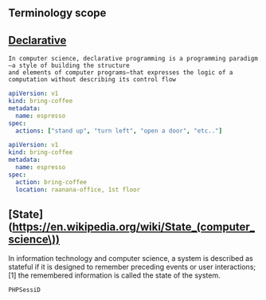 
## Terminology scope

##  [Declarative](https://en.wikipedia.org/wiki/Declarative_programming)
```
In computer science, declarative programming is a programming paradigm—a style of building the structure 
and elements of computer programs—that expresses the logic of a computation without describing its control flow
```

```yaml
apiVersion: v1
kind: bring-coffee
metadata:
  name: espresso
spec:
  actions: ["stand up", "turn left", "open a door", "etc.."]
```

```yaml
apiVersion: v1
kind: bring-coffee
metadata:
  name: espresso
spec:
  action: bring-coffee
  location: raanana-office, 1st floor
```
   

## [State](https://en.wikipedia.org/wiki/State_(computer_science\))
In information technology and computer science, a system is described as stateful if 
it is designed to remember preceding events or user interactions;[1] 
the remembered information is called the state of the system.

```
PHPSessiD
```
 